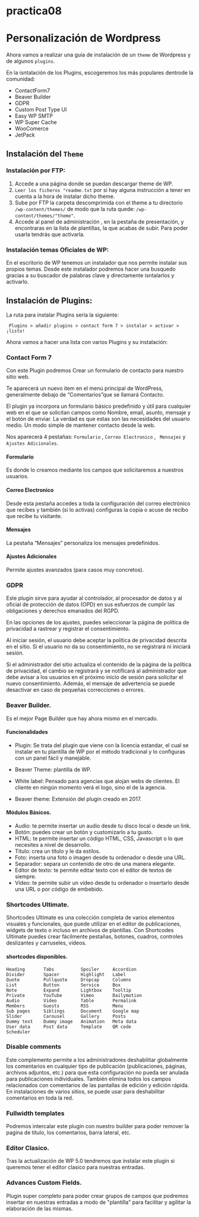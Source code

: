 # practica08

# Personalización de Wordpress

Ahora vamos a realizar una guía de instalación de un ``theme`` de Wordpress y de algunos ``plugins``.

En la isntalación de los Plugins, escogeremos los más populares dentrode la comunidad:

* ContactForm7
* Beaver Builder
* GDPR
* Custom Post Type UI
* Easy WP SMTP
* WP Super Cache
* WooComerce
* JetPack

## Instalación del ``Theme`` 

### Instalación por FTP:

1. Accede a una página donde se puedan descargar theme de WP.
2. `` Leer los ficheros "readme.txt `` por si hay alguna instrucción a tener en cuenta a la hora de instalar dicho theme.
3. Sube por FTP la carpeta descomprimida con el theme a tu directorio ``/wp-content/themes/`` de modo que la ruta quede: ``/wp-content/themes/"theme"``.
4. Accede al panel de administración , en la pestaña de presentación, y encontraras en la lista de plantillas, la que acabas de subir. Para poder usarla tendrás que activarla.

### Instalación temas Oficiales de WP:

En el escritorio de WP tenemos un instalador que nos permite instalar sus propios temas. Desde este instalador podremos hacer una busquedo gracias a su buscador de palabras clave y directamente isntalarlos y activarlo.

## Instalación de Plugins:

La ruta para instalar Plugins sería la siguiente:

``  Plugins > añadir plugins > contact form 7 > instalar > activar > ¡listo! ``

Ahora vamos a hacer una lista con varios Plugins y su instalación:

### Contact Form 7

Con este Plugin podremos Crear un formulario de contacto para nuestro sitio web.

Te aparecerá un nuevo item en el menú principal de WordPress, generalmente debajo de “Comentarios”que se llamará Contacto.

El plugin ya incorpora un formulario básico predefinido y útil para cualquier web en el que se solicitan campos como Nombre, email, asunto, mensaje y el botón de enviar. La verdad es que estas son las necesidades del usuario medio. Un modo simple de mantener contacto desde la web.

Nos aparecerá 4 pestañas: ``Formulario`` , `` Correo Electronico `` , `` Mensajes`` y `` Ajustes Adicionales``.

#### Formulario

Es donde lo creamos mediante los campos que solicitaremos a nuestros usuarios.

#### Correo Electronico

Desde esta pestaña accedes a toda la configuración del correo electrónico que recibes y también (si lo activas) configuras la copia o acuse de recibo que recibe tu visitante.

#### Mensajes

La pestaña “Mensajes” personaliza los mensajes predefinidos.

#### Ajustes Adicionales

Permite ajustes avanzados (para casos muy concretos).

### GDPR

Este plugin sirve para ayudar al controlador, al procesador de datos y al oficial de protección de datos (OPD) en sus esfuerzos de cumplir las obligaciones y derechos emanados del RGPD.

En las opciones de los ajustes, puedes seleccionar la página de política de privacidad a rastrear y registrar el consentimiento.

Al iniciar sesión, el usuario debe aceptar la política de privacidad descrita en el sitio. Si el usuario no da su consentimiento, no se registrará ni iniciará sesión.

Si el administrador del sitio actualiza el contenido de la página de la política de privacidad, el cambio se registrará y se notificará al administrador que debe avisar a los usuarios en el próximo inicio de sesión para solicitar el nuevo consentimiento. Además, el mensaje de advertencia se puede desactivar en caso de pequeñas correcciones o errores.

### Beaver Builder.

Es el mejor Page Builder que hay ahora mismo en el mercado. 

#### Funcionalidades 

* Plugin: Se trata del plugin que viene con la licencia estandar, el cual se instalar en tu plantilla de WP por el método tradicional y lo configuras con un panel fácil y manejable.

* Beaver Theme: plantilla de WP.
* White label: Pensado para agencias que alojan webs de clientes. El cliente en ningún momento verá el logo, sino el de la agencia.
* Beaver theme: Extensión del plugin creado en 2017. 

#### Módulos Básicos. 

* Audio: te permite insertar un audio desde tu disco local o desde un link.
* Botón: puedes crear un botón y customizarlo a tu gusto.
* HTML: te permite insertar un código HTML, CSS, Javascript o lo que necesites a nivel de desarrollo.
* Título: crea un título y le da estilos.
* Foto: inserta una foto o imagen desde tu ordenador o desde una URL.
* Separador: separa un contenido de otro de una manera elegante.
* Editor de texto: te permite editar texto con el editor de textos de siempre.
* Vídeo: te permite subir un vídeo desde tu ordenador o insertarlo desde una URL o por código de embebido.

### Shortcodes Ultimate.

Shortcodes Ultimate es una colección completa de varios elementos visuales y funcionales, que puede utilizar en el editor de publicaciones, widgets de texto o incluso en archivos de plantillas. Con Shortcodes Ultimate puedes crear fácilmente pestañas, botones, cuadros, controles deslizantes y carruseles, videos.

#### shortcodes disponibles.
```
Heading       Tabs          Spoiler     Accordion
Divider       Spacer        Highlight   Label
Quote         Pullquote     Dropcap     Columns
List          Button        Service     Box
Note          Expand        Lightbox    Tooltip
Private       YouTube       Vimeo       Dailymotion
Audio         Video         Table       Permalink
Members       Guests        RSS         Menu
Sub pages     Siblings      Document    Google map
Slider        Carousel      Gallery     Posts
Dummy text    Dummy image   Animation   Meta data
User data     Post data     Template    QR code
Scheduler
```
### Disable comments

Este complemento permite a los administradores deshabilitar globalmente los comentarios en cualquier tipo de publicación (publicaciones, páginas, archivos adjuntos, etc.) para que esta configuración no pueda ser anulada para publicaciones individuales. También elimina todos los campos relacionados con comentarios de las pantallas de edición y edición rápida. En instalaciones de varios sitios, se puede usar para deshabilitar comentarios en toda la red.

### Fullwidth templates

Podremos intercalar este plugin con nuestro builder para poder remover la pagina de titulo, los comentarios, barra lateral, etc.

### Editor Clasico.

Tras la actualización de WP 5.0 tendremos que instalar este plugin si queremos tener el editor clasico para nuestras entradas.

### Advances Custom Fields.

Plugin super completo para poder crear grupos de campos que podremos insertar en nuestras entradas a modo de "plantilla" para facilitar y agilitar la elaboración de las mismas.
